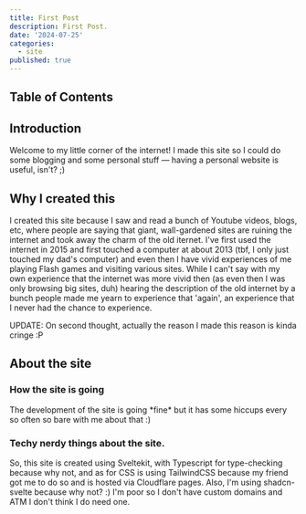 ```yaml
---
title: First Post
description: First Post.
date: '2024-07-25'
categories:
  - site
published: true
---
```


## Table of Contents

## Introduction

Welcome to my little corner of the internet! I made this site so I could do some blogging and some personal stuff — having a personal website is useful, isn't? ;)

## Why I created this

I created this site because I saw and read a bunch of Youtube videos, blogs, etc, where people are saying that giant, wall-gardened sites are ruining the internet and took away the charm of the old iternet. I've first used the internet in 2015 and first touched a computer at about 2013 (tbf, I only just touched my dad's computer) and even then I have vivid experiences of me playing Flash games and visiting various sites. While I can't say with my own experience that the internet was more vivid then (as even then I was only browsing big sites, duh) hearing the description of the old internet by a bunch people made me yearn to experience that 'again', an experience that I never had the chance to experience.

UPDATE: On second thought, actually the reason I made this reason is kinda cringe :P

## About the site

### How the site is going

The development of the site is going \*fine\* but it has some hiccups every so often so bare with me about that :\)

### Techy nerdy things about the site.

So, this site is created using Sveltekit, with Typescript for type-checking because why not, and as for CSS is using TailwindCSS because my friend got me to do so and is hosted via Cloudflare pages. Also, I'm using shadcn-svelte because why not? :\) I'm poor so I don't have custom domains and ATM I don't think I do need one.
